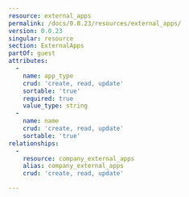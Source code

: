 ```yaml
---
resource: external_apps
permalink: /docs/0.0.23/resources/external_apps/
version: 0.0.23
singular: resource
section: ExternalApps
partOf: guest
attributes:
  -
    name: app_type
    crud: 'create, read, update'
    sortable: 'true'
    required: true
    value_type: string
  -
    name: name
    crud: 'create, read, update'
    sortable: 'true'
relationships:
  -
    resource: company_external_apps
    alias: company_external_apps
    crud: 'create, read, update'

---
```

